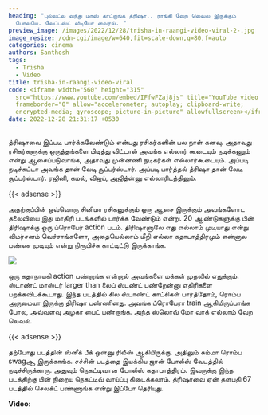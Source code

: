 ```yaml
---
heading: "புல்லட்ல வந்து மாஸ் காட்றாங்க த்ரிஷா.. ராங்கி வேற லெவல இருக்கும்
  போலயே. லேட்டஸ்ட் வீடியோ வைரல். "
preview_image: /images/2022/12/28/trisha-in-raangi-video-viral-2-.jpg
image_resize: /cdn-cgi/image/w=640,fit=scale-down,q=80,f=auto
categories: cinema
authors: Santhosh
tags:
  - Trisha
  - Video
title: trisha-in-raangi-video-viral
code: <iframe width="560" height="315"
  src="https://www.youtube.com/embed/IFfwFZaj8js" title="YouTube video player"
  frameborder="0" allow="accelerometer; autoplay; clipboard-write;
  encrypted-media; gyroscope; picture-in-picture" allowfullscreen></iframe>
date: 2022-12-28 21:31:17 +0530
---
```

த்ரிஷாவை இப்படி பார்க்கவேண்டும் என்பது ரசிகர்களின் பல நாள் கனவு. அதாவது ரசிகர்களுக்கு ஒருத்தங்களை பிடித்து விட்டால் அவங்க எல்லார் கூடையும் நடிக்கணும் என்று ஆசைப்படுவாங்க, அதாவது முன்னணி நடிகர்கள் எல்லார்கூடையும். அப்படி நடிச்சுட்டா அவங்க தான் லேடி சூப்பர்ஸ்டார். அப்படி பார்த்தல் த்ரிஷா தான் லேடி  சூப்பர்ஸ்டார். ரஜினி, கமல், விஜய், அஜித்ன்னு எல்லாரிடத்திலும்.

{{< adsense >}}

அதற்குப்பின் ஒவ்வொரு சினிமா ரசிகனுக்கும் ஒரு ஆசை இருக்கும் அவங்களோட தலைவியை இது மாதிரி படங்களில் பார்க்க வேண்டும் என்று. 20 ஆண்டுகளுக்கு பின் திரிஷாக்கு ஒரு ப்ரொபேர் action படம். திரிஷானாலே எது எல்லாம் முடியாது என்று விமர்சனம் வெச்சாங்களோ, அதையெல்லாம் மீறி எல்லா கதாபாத்திரமும் என்னால பண்ண முடியும் என்று நிரூபிச்சு காட்டிட்டு இருக்காங்க. 

![](/images/2022/12/28/trisha-in-raangi-video-viral-1-.jpg)



ஒரு கதாநாயகி action பண்றாங்க என்றால் அவங்களை மக்கள் முதலில் எதுக்கும். ஸ்டாண்ட் மாஸ்டர் larger than லைப் ஸ்டண்ட் பண்றேன்னு எதிரிகளை பறக்கவிடக்கூடாது. இந்த படத்தில் சில ஸ்டாண்ட் காட்சிகள் பார்த்தோம், ரொம்ப அருமையா இருக்கு திரிஷா பண்ணினது. அவங்க ப்ரொபேரா train ஆகியிருப்பாங்க போல, அவ்வளவு அழகா பைட் பண்றாங்க. அந்த ஸ்லொவ் மோ வாக் எல்லாம் வேற லெவல். 

{{< adsense >}}

தற்போது படத்தின் ஸ்னீக் பீக் ஒன்னு ரிலீஸ் ஆகியிருக்கு. அதிலும் சும்மா ரொம்ப swagஆ இருக்காங்க. சச்சின் படத்தை இயக்கிய ஜான் போலீஸ் வேடத்தில் நடிச்சிருக்காரு. அதுவும் நெகட்டிவான போலீஸ் கதாபாத்திரம். இவருக்கு இந்த படத்திற்கு பின் நிறைய நெகட்டிவ் வாய்ப்பு கிடைக்கலாம். த்ரிஷாவை ஏன் தளபதி 67 படத்தில் செலக்ட் பண்ணாங்க என்று இப்போ தெரியுது. 

**V﻿ideo:**